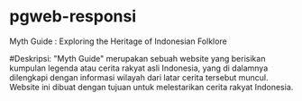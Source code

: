 # pgweb-responsi
Myth Guide : Exploring the Heritage of Indonesian Folklore

#Deskripsi:
"Myth Guide" merupakan sebuah website yang berisikan kumpulan legenda atau cerita rakyat asli Indonesia, 
yang di dalamnya dilengkapi dengan informasi wilayah dari latar cerita tersebut muncul.
Website ini dibuat dengan tujuan untuk melestarikan cerita rakyat Indonesia.

